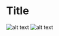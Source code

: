 # Title

![alt text](https://github.com/hamish/rofi-aura/blob/master/images/1.png?raw=true)
![alt text](https://github.com/hamish/rofi-aura/blob/master/images/2.png?raw=true)
